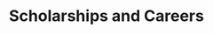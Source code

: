 ---
title: Scholarships and Careers
sections:
  - type: content_section
    content: >-
      # Scholarships and Careers

      The policy and procedure manual is the constitution by which all ESS operations are governed. Updated every other year, this document provides detailed mandates and eligibility for each officer of the society, election policies, committee roles, financial matters, ESS services, and accountability procedures.
  - type: features_section
    title: Scholarships
    features:
      - title: ESS Hardship Fund Scholarship
        content: >-
          Lorem ipsum dolor sit amet, consectetur adipiscing elit. Viverra faucibus aliquam ultrices ac in nunc, libero nibh non. Posuere arcu elementum in eu elementum nisi egestas. Amet, quis in eget sodales ipsum vitae convallis aliquet. Amet condimentum felis morbi proin varius eleifend nisl, dolor sagittis. <br><br>
          Contact [finance@uottawaess.ca](mailto:finance@uottawaess.ca) for any questions.<br><br>
          Apply now [here](https://essaeg.ca)!
        align: left
        image: images/ess-covid-scholarship.jpg
        image_alt: ESS Scholarship Infographic
        image_position: left
      - title: ESS Volunteer Appreciation Scholarships
        content: >-
          Lorem ipsum dolor sit amet, consectetur adipiscing elit. Viverra faucibus aliquam ultrices ac in nunc, libero nibh non. Posuere arcu elementum in eu elementum nisi egestas. Amet, quis in eget sodales ipsum vitae convallis aliquet. Amet condimentum felis morbi proin varius eleifend nisl, dolor sagittis. <br><br>
          Contact [finance@uottawaess.ca](mailto:finance@uottawaess.ca) for any questions.<br><br>
          View the list of scholarships [here](https://essaeg.ca)!
        align: left
        image: images/ess-vap.jpg
        image_alt: ESS Volunteer Appreciation Illustration
        image_position: left
  - type: cta_section
    title: Join our new site Discord!
    subtitle: >-
      Lorem ipsum dolor sit amet, consectetur adipiscing elit, sed do eiusmod tempor incididunt ut labore et dolore magna aliqua.
    actions:
      - label: Join Now
        url: https://discord.gg/msWQKnN
        style: primary
    has_background: true
    background_color: gray
  - type: features_section
    title: Careers
    features:
      - title: Gastops
        content: >-
          Lorem ipsum dolor sit amet, consectetur adipiscing elit. Viverra faucibus aliquam ultrices ac in nunc, libero nibh non. Posuere arcu elementum in eu elementum nisi egestas. Amet, quis in eget sodales ipsum vitae convallis aliquet. Amet condimentum felis morbi proin varius eleifend nisl, dolor sagittis. <br><br>
          Contact [finance@uottawaess.ca](mailto:finance@uottawaess.ca) for any questions.<br><br>
          Apply now [here](https://essaeg.ca)!
        align: left
        image: images/ess-gastops.jpeg
        image_alt: Gastops Logo
        image_position: left
      - title: PCL
        content: >-
          Lorem ipsum dolor sit amet, consectetur adipiscing elit. Viverra faucibus aliquam ultrices ac in nunc, libero nibh non. Posuere arcu elementum in eu elementum nisi egestas. Amet, quis in eget sodales ipsum vitae convallis aliquet. Amet condimentum felis morbi proin varius eleifend nisl, dolor sagittis. <br><br>
          Contact [finance@uottawaess.ca](mailto:finance@uottawaess.ca) for any questions.<br><br>
          View the list of scholarships [here](https://essaeg.ca)!
        align: left
        image: images/ess-pcl.png
        image_alt: PCL Logo
        image_position: left
template: advanced
---